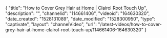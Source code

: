 {
    "title": "How to Cover Grey Hair at Home | Clairol Root Touch Up",
    "description": "",
    "channelid": "114661406",
    "videoid": "164630320",
    "date_created": "1528131089",
    "date_modified": "1528300950",
    "type": "captivate",
    "layout": "channelVideo",
    "url": "\/latest-videos\/how-to-cover-grey-hair-at-home-clairol-root-touch-up\/114661406-164630320"
}